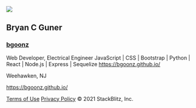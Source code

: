 <img src="https://github.com/bgoonz.png" class="rounded shadow-md" />

Bryan C Guner
-------------

### [bgoonz](https://stackblitz.com/@bgoonz)

Web Developer, Electrical Engineer JavaScript | CSS | Bootstrap | Python | React | Node.js | Express | Sequelize https://bgoonz.github.io/

<span class="ml-1">Weehawken, NJ</span>

<https://bgoonz.github.io/>

<a href="https://stackblitz.com/terms-of-service" class="mr-3">Terms of Use</a> <a href="https://stackblitz.com/privacy-policy" class="mr-3">Privacy Policy</a> <span class="whitespace-no-wrap">© 2021 StackBlitz, Inc.</span>
